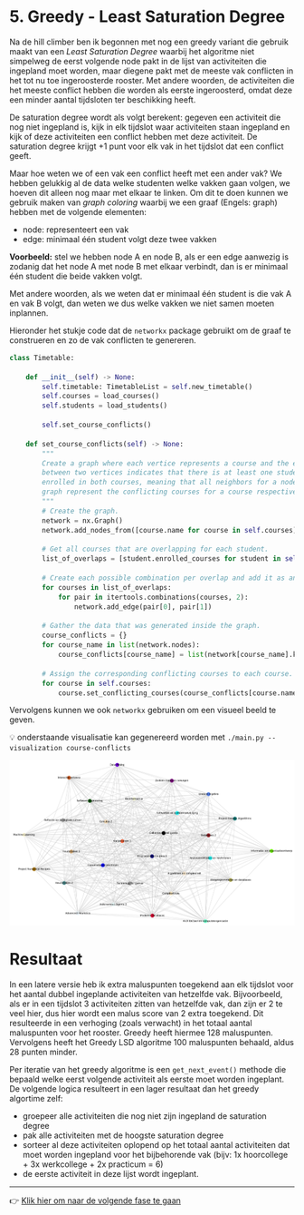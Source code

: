 # 5. Greedy - Least Saturation Degree

Na de hill climber ben ik begonnen met nog een greedy variant die gebruik maakt
van een *Least Saturation Degree* waarbij het algoritme niet simpelweg de eerst
volgende node pakt in de lijst van activiteiten die ingepland moet worden, maar
diegene pakt met de meeste vak conflicten in het tot nu toe ingeroosterde
rooster. Met andere woorden, de activiteiten die het meeste conflict hebben die
worden als eerste ingeroosterd, omdat deze een minder aantal tijdsloten ter
beschikking heeft.

De saturation degree wordt als volgt berekent: gegeven een activiteit die nog
niet ingepland is, kijk in elk tijdslot waar activiteiten staan ingepland en
kijk of deze activiteiten een conflict hebben met deze activiteit. De saturation
degree krijgt +1 punt voor elk vak in het tijdslot dat een conflict geeft.

Maar hoe weten we of een vak een conflict heeft met een ander vak? We hebben
gelukkig al de data welke studenten welke vakken gaan volgen, we hoeven dit
alleen nog maar met elkaar te linken. Om dit te doen kunnen we gebruik maken van
*graph coloring* waarbij we een graaf (Engels: graph) hebben met de volgende
elementen:

- node: representeert een vak
- edge: minimaal één student volgt deze twee vakken

**Voorbeeld:** stel we hebben node A en node B, als er een edge aanwezig is
zodanig dat het node A met node B met elkaar verbindt, dan is er minimaal één
student die beide vakken volgt.

Met andere woorden, als we weten dat er minimaal één student is die vak A en vak
B volgt, dan weten we dus welke vakken we niet samen moeten inplannen.

Hieronder het stukje code dat de `networkx` package gebruikt om de graaf te
construeren en zo de vak conflicten te genereren.

```python
class Timetable:

    def __init__(self) -> None:
        self.timetable: TimetableList = self.new_timetable()
        self.courses = load_courses()
        self.students = load_students()

        self.set_course_conflicts()

    def set_course_conflicts(self) -> None:
        """
        Create a graph where each vertice represents a course and the edge in
        between two vertices indicates that there is at least one student
        enrolled in both courses, meaning that all neighbors for a node in the
        graph represent the conflicting courses for a course respectively.
        """
        # Create the graph.
        network = nx.Graph()
        network.add_nodes_from([course.name for course in self.courses])

        # Get all courses that are overlapping for each student.
        list_of_overlaps = [student.enrolled_courses for student in self.students]

        # Create each possible combination per overlap and add it as an edge.
        for courses in list_of_overlaps:
            for pair in itertools.combinations(courses, 2):
                network.add_edge(pair[0], pair[1])

        # Gather the data that was generated inside the graph.
        course_conflicts = {}
        for course_name in list(network.nodes):
            course_conflicts[course_name] = list(network[course_name].keys())

        # Assign the corresponding conflicting courses to each course.
        for course in self.courses:
            course.set_conflicting_courses(course_conflicts[course.name])
```

Vervolgens kunnen we ook `networkx` gebruiken om een visueel beeld te geven.

:bulb: onderstaande visualisatie kan gegenereerd worden met
`./main.py --visualization course-conflicts`

![graph coloring showing the course conflicts](./course-conflicts-graph.png)

# Resultaat

In een latere versie heb ik extra maluspunten toegekend aan elk tijdslot voor
het aantal dubbel ingeplande activiteiten van hetzelfde vak. Bijvoorbeeld, als
er in een tijdslot 3 activiteiten zitten van hetzelfde vak, dan zijn er 2 te
veel hier, dus hier wordt een malus score van 2 extra toegekend. Dit resulteerde
in een verhoging (zoals verwacht) in het totaal aantal maluspunten voor het
rooster. Greedy heeft hiermee 128 maluspunten. Vervolgens heeft het Greedy LSD
algoritme 100 maluspunten behaald, aldus 28 punten minder.

Per iteratie van het greedy algoritme is een `get_next_event()` methode die
bepaald welke eerst volgende activiteit als eerste moet worden ingeplant. De
volgende logica resulteert in een lager resultaat dan het greedy algortime zelf:
- groepeer alle activiteiten die nog niet zijn ingepland de saturation degree
- pak alle activiteiten met de hoogste saturation degree
- sorteer al deze activiteiten oplopend op het totaal aantal activiteiten dat
  moet worden ingepland voor het bijbehorende vak (bijv: 1x hoorcollege + 3x
  werkcollege + 2x practicum = 6)
- de eerste activiteit in deze lijst wordt ingeplant.

---

:point_right: [Klik hier om naar de volgende fase te gaan](../6-tabu-search/README.md)
